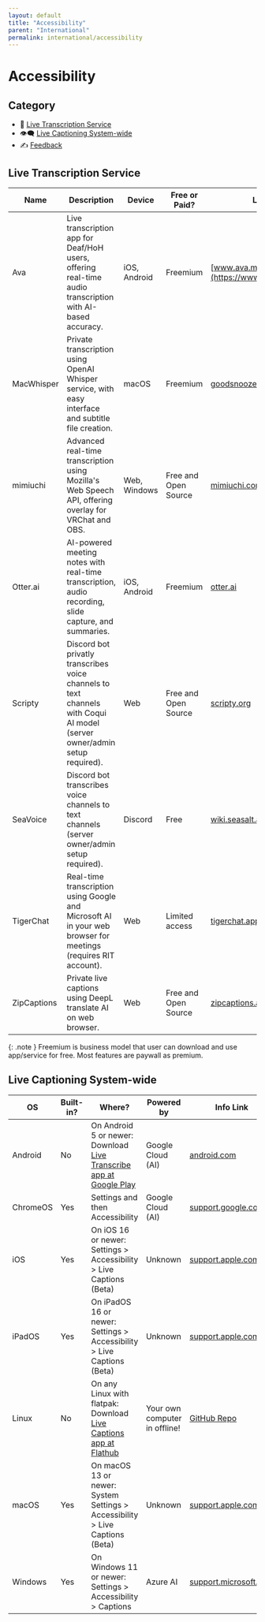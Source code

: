 ```yaml
---
layout: default
title: "Accessibility"
parent: "International"
permalink: international/accessibility
---
```

# Accessibility
## Category
- 📝 [Live Transcription Service](#live-rranscription-service)
- 👁️‍🗨️ [Live Captioning System-wide](#live-captioning-system-wide)
- ✍️ [Feedback](#feedback)

## Live Transcription Service

| Name | Description | Device | Free or Paid? | Link |
|------|-------------|--------|---------------|------|
| Ava | Live transcription app for Deaf/HoH users, offering real-time audio transcription with AI-based accuracy. | iOS, Android | Freemium | [www.ava.me](https://www.ava.me/) |
| MacWhisper | Private transcription using OpenAI Whisper service, with easy interface and subtitle file creation. | macOS | Freemium | [goodsnooze.gumroad.com](https://zipcaptions.app/#/) |
| mimiuchi | Advanced real-time transcription using Mozilla's Web Speech API, offering overlay for VRChat and OBS. | Web, Windows | Free and Open Source | [mimiuchi.com](https://mimiuchi.com/) |
| Otter.ai | AI-powered meeting notes with real-time transcription, audio recording, slide capture, and summaries. | iOS, Android | Freemium | [otter.ai](https://otter.ai/) |
| Scripty | Discord bot privatly transcribes voice channels to text channels with Coqui AI model (server owner/admin setup required). | Web | Free and Open Source | [scripty.org](https://scripty.org/) |
| SeaVoice | Discord bot transcribes voice channels to text channels (server owner/admin setup required). | Discord | Free | [wiki.seasalt.ai](https://wiki.seasalt.ai/seavoice/discord/discord-bot/) |
| TigerChat | Real-time transcription using Google and Microsoft AI in your web browser for meetings (requires RIT account). | Web | Limited access | [tigerchat.app](https://tigerchat.app/) |
| ZipCaptions | Private live captions using DeepL translate AI on web browser. | Web | Free and Open Source | [zipcaptions.app](https://zipcaptions.app/#/) |
{: .note }
Freemium is business model that user can download and use app/service for free. Most features are paywall as premium.

## Live Captioning System-wide

| OS | Built-in? | Where? | Powered by | Info Link |
|----|-----------|--------|------------|-----------|
| Android | No | On Android 5 or newer: Download [Live Transcribe app at Google Play](https://play.google.com/store/apps/details?id=com.google.audio.hearing.visualization.accessibility.scribe) | Google Cloud (AI) | [android.com](https://www.android.com/accessibility/live-transcribe/) |
| ChromeOS | Yes | Settings  and then Accessibility | Google Cloud (AI) | [support.google.com](https://support.google.com/chromebook/answer/10616170?hl=en) |
| iOS | Yes | On iOS 16 or newer: Settings > Accessibility > Live Captions (Beta) | Unknown | [support.apple.com](https://support.apple.com/en-ca/guide/iphone/iphe0990f7bb/ios) |
| iPadOS | Yes | On iPadOS 16 or newer: Settings > Accessibility > Live Captions (Beta) | Unknown | [support.apple.com](https://support.apple.com/en-ca/guide/ipad/ipad0bbca12e/ipadoss) |
| Linux | No | On any Linux with flatpak: Download [Live Captions app at Flathub](https://flathub.org/apps/net.sapples.LiveCaptions) | Your own computer in offline! | [GitHub Repo](https://github.com/abb128/LiveCaptions) |
| macOS | Yes | On macOS 13 or newer: System Settings > Accessibility > Live Captions (Beta) | Unknown | [support.apple.com](https://support.apple.com/en-ca/guide/mac-help/mchldd11f4fd/mac) |
| Windows | Yes |  On Windows 11 or newer: Settings > Accessibility > Captions | Azure AI | [support.microsoft.com](https://support.microsoft.com/en-us/windows/use-live-captions-to-better-understand-audio-b52da59c-14b8-4031-aeeb-f6a47e6055df#bkmk_turnoncaptions) |